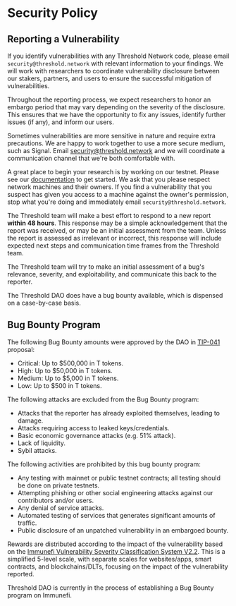 # Security Policy

## Reporting a Vulnerability

If you identify vulnerabilities with any Threshold Network code, please email `security@threshold.network` with relevant information to your findings. We will work with researchers to coordinate vulnerability disclosure between our stakers, partners, and users to ensure the successful mitigation of vulnerabilities.

Throughout the reporting process, we expect researchers to honor an embargo period that may vary depending on the severity of the disclosure. This ensures that we have the opportunity to fix any issues, identify further issues (if any), and inform our users.

Sometimes vulnerabilities are more sensitive in nature and require extra precautions. We are happy to work together to use a more secure medium, such as Signal. Email security@threshold.network and we will coordinate a communication channel that we're both comfortable with.

A great place to begin your research is by working on our testnet. Please see our [documentation](https://docs.threshold.network) to get started. We ask that you please respect network machines and their owners. If you find a vulnerability that you suspect has given you access to a machine against the owner's permission, stop what you're doing and immediately email `security@threshold.network`.

The Threshold team will make a best effort to respond to a new report **within 48 hours**. This response may be a simple acknowledgement that the report was received, or may be an initial assessment from the team. Unless the report is assessed as irrelevant or incorrect, this response will include expected next steps and communication time frames from the Threshold team.

The Threshold team will try to make an initial assessment of a bug's relevance, severity, and exploitability, and communicate this back to the reporter.

The Threshold DAO does have a bug bounty available, which is dispensed on a case-by-case basis.

## Bug Bounty Program

The following Bug Bounty amounts were approved by the DAO in [TIP-041](https://forum.threshold.network/t/tip-041-establish-a-bug-bounty-program/453) proposal:

- Critical: Up to $500,000 in T tokens.
- High: Up to $50,000 in T tokens.
- Medium: Up to $5,000 in T tokens.
- Low: Up to $500 in T tokens.

The following attacks are excluded from the Bug Bounty program:

- Attacks that the reporter has already exploited themselves, leading to damage.
- Attacks requiring access to leaked keys/credentials.
- Basic economic governance attacks (e.g. 51% attack).
- Lack of liquidity.
- Sybil attacks.

The following activities are prohibited by this bug bounty program:

- Any testing with mainnet or public testnet contracts; all testing should be done on private testnets.
- Attempting phishing or other social engineering attacks against our contributors and/or users.
- Any denial of service attacks.
- Automated testing of services that generates significant amounts of traffic.
- Public disclosure of an unpatched vulnerability in an embargoed bounty.

Rewards are distributed according to the impact of the vulnerability based on the [Immunefi Vulnerability Severity Classification System V2.2](https://immunefi.com/immunefi-vulnerability-severity-classification-system-v2-2/). This is a simplified 5-level scale, with separate scales for websites/apps, smart contracts, and blockchains/DLTs, focusing on the impact of the vulnerability reported.

Threshold DAO is currently in the process of establishing a Bug Bounty program on Immunefi.
